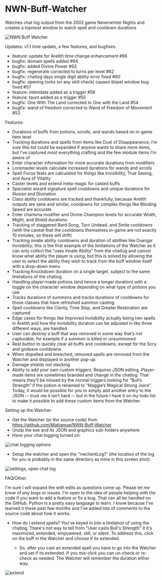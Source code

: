 # NWN-Buff-Watcher
Watches chat log output from the 2002 game Neverwinter Nights and creates a topmost window to watch spell and cooldown durations

![NWN Buff Watcher](https://i.imgur.com/JDOha8n.png)

Updates:
v1.1 time update, a few features, and bugfixes.

* feature: update for Arelith time change enhancement #66
* bugfix: domain spells added #64
* bugfix: added Divine Power #63
* bugfix: regenerate corrected to turns per level #62
* bugfix: chatlog days single digit ability error fixed #60
* bugfix: opening locks (or any skill check) causes dispel window bug fixed #57
* feature: intimidate added as a trigger #56
* feature: taunt added as a trigger #55
* bugfix: One With The Land corrected to One with the Land #54
* bugfix: wand of freedom corrected to Wand of Freedom of Movement #53

Features:

* Durations of buffs from potions, scrolls, and wands based on in-game item level
* Tracking durations and spells from items like Dust of Disappearance; I’m sure this list could be expanded if anyone wants to share more items, but I’ve captured most everything crafting and the few module items I’m aware of
* Enter character information for more accurate durations from modifiers
* Loremaster levels calculate increased durations for wands and scrolls
* Spell Focus feats are calculated for things like Invisibility, True Seeing, and Aura of Vitality
* Caster levels and extend meta-magic for casted buffs
* Specialist wizard signature spell cooldowns and unique durations for Illusion and Divination
* Class ability cooldowns are tracked and thankfully, because Arelith outputs are sane and similar, cooldowns for complex things like Blinding Speed are accurate
* Enter charisma modifier and Divine Champion levels for accurate Wrath, Might, and Shield durations
* Tracking of staggered Bard Song, Turn Undead, and Smite cooldowns (with the caveat that the cooldowns themselves in-game are not exactly 10 minutes, so these will drift)
* Tracking innate ability cooldowns and duration of abilities like Duergar Invisibility; this is the first example of the limitations of the Watcher as it can only collect the “uses Innate Ability” from the chatlog and cannot know what ability the player is using, but this is solved by allowing the user to select the ability they wish to track from the buff window itself with a drop-down menu
* Tracking Knockdown duration on a single target, subject to the same limitations of the chatlog
* Handling player-made potions (and hence a longer duration) with a toggle on the character window depending on what type of potions you use
* Tracks durations of summons and tracks durations of cooldowns for those classes that have refreshed summon casting
* Spell cooldowns like Clarity, Time Stop, and Greater Restoration are captured
* Edge cases for things like Improved Invisibility actually being two spells in Arelith and how the Invisibility duration can be adjusted in like three different ways, are handled
* User can destroy a buff that was removed in some way that’s not capturable, for example if a summon is killed or unsummoned
* Rest button to quickly clear all buffs and cooldowns, except for the Scry and godsave cooldowns
* When dispelled and breached, removed spells are removed from the Watcher and displayed in another pop-up
* Damage shields not stacking
* Ability to add your own custom triggers. Requires JSON editing. Player-made items are sometimes branded and change in the chatlog. That means they’ll be missed by the normal triggers looking for “Bull’s Strength” if the potion is renamed to “Maggie’s Magical Strong Juice”. Today, it would be possible for you to simply add another entry to the JSON -- trust me it isn’t hard -- but in the future I have it on my todo list to make it possible to add these custom items from the Watcher.

Setting up the Watcher:

* Get the Watcher (or the source code) from https://github.com/Mattamue/NWN-Buff-Watcher
* Unzip the exe and its JSON and graphics sub-folders anywhere
* Have your chat logging turned on:

![chat logging options](https://i.imgur.com/C1m5g34.png)
* Setup the watcher and open the "nwclientLog1" (the location of the log for you is probably in the same directory as mine in this screen shot): 

![settings, open chat log](https://i.imgur.com/ZoWMOjn.png)

FAQ/Other:

I'm sure I will expand the with edits as questions come up. Please let me know of any bugs or issues. I'm open to the idea of people helping with the code if you want to add a feature or fix a bug. That can all be handled on the GitHub. Python is a pretty easy language to learn. I know because I've learned it these past few months and I've added lots of comments to the source code about how it works.

* How do I extend spells?
You've keyed in into a limitation of using the chatlog. There's not way to tell from "User casts Bull's Strength" it it's maximized, extended, empowered, still, or silent. To address this, click on the buff in the Watcher and choose if its extended. 

  * So, after you cast an extended spell you have to go into the Watcher and set if its extended. If you mis-click you can un-check or re-check as needed. The Watcher will remember the duration either way.

![extend](https://i.imgur.com/XW5u0Re.png)
